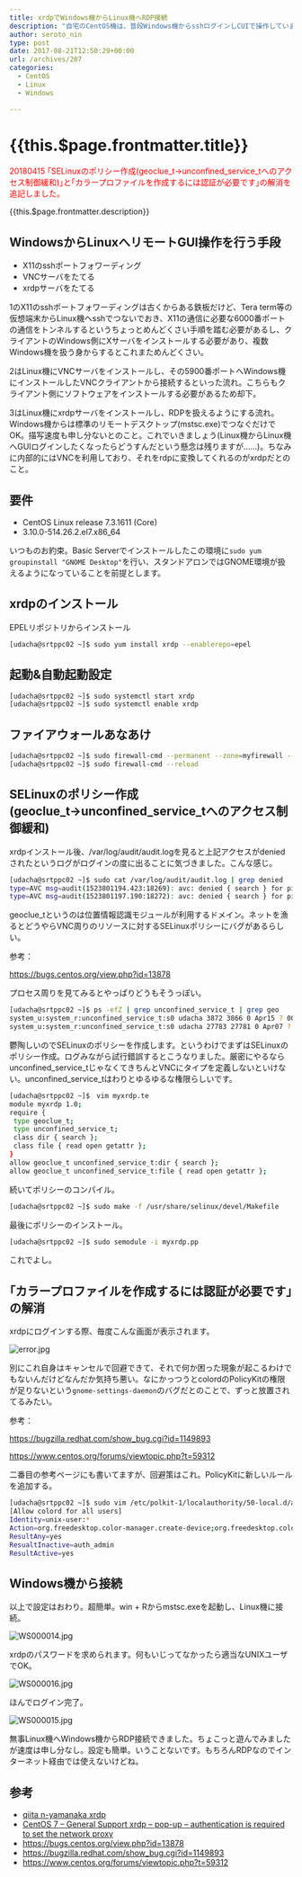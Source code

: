 ```yaml
---
title: xrdpでWindows機からLinux機へRDP接続
description: "自宅のCentOS機は、普段Windows機からsshログインしCUIで操作していますが、ときたまGUIを使いたくなる時があります。そのときたまのためにCentOS機からもモニターにHDMIケーブルを刺しているんですが、モニターのHDMIポートが2つしかないうえに、ほとんどGUIを使わないのでポートを占有するのがもったいない。なのでHDMIケーブルをひっこぬき、必要なときだけWindows機からリモートでGUIを扱えるようにしたいと思ったのが本投稿のきっかけ。"
author: seroto_nin
type: post
date: 2017-08-21T12:50:29+00:00
url: /archives/207
categories:
  - CentOS
  - Linux
  - Windows

---
```

# {{this.$page.frontmatter.title}}

<CategoriesAndDate/>

<span style="color: #ff0000;">20180415 ｢SELinuxのポリシー作成(geoclue_t→unconfined_service_tへのアクセス制御緩和)｣と｢カラープロファイルを作成するには認証が必要です｣の解消を追記しました。</span>

{{this.$page.frontmatter.description}}

<!--more-->

## WindowsからLinuxへリモートGUI操作を行う手段

- X11のsshポートフォワーディング
- VNCサーバをたてる
- xrdpサーバをたてる

1のX11のsshポートフォワーディングは古くからある鉄板だけど、Tera term等の仮想端末からLinux機へsshでつないでおき、X11の通信に必要な6000番ポートの通信をトンネルするというちょっとめんどくさい手順を踏む必要があるし、クライアントのWindows側にXサーバをインストールする必要があり、複数Windows機を扱う身からするとこれまためんどくさい。

2はLinux機にVNCサーバをインストールし、その5900番ポートへWindows機にインストールしたVNCクライアントから接続するといった流れ。こちらもクライアント側にソフトウェアをインストールする必要があるため却下。

3はLinux機にxrdpサーバをインストールし、RDPを扱えるようにする流れ。Windows機からは標準のリモートデスクトップ(mstsc.exe)でつなぐだけでOK。描写速度も申し分ないとのこと。これでいきましょう(Linux機からLinux機へGUIログインしたくなったらどうすんだという懸念は残りますが……)。ちなみに内部的にはVNCを利用しており、それをrdpに変換してくれるのがxrdpだとのこと。

## 要件

- CentOS Linux release 7.3.1611 (Core)
- 3.10.0-514.26.2.el7.x86_64

いつものお約束。Basic Serverでインストールしたこの環境に`sudo yum groupinstall "GNOME Desktop"`を行い、スタンドアロンではGNOME環境が扱えるようになっていることを前提とします。

## xrdpのインストール

EPELリポジトリからインストール

```bash
[udacha@srtppc02 ~]$ sudo yum install xrdp --enablerepo=epel
```

## 起動&自動起動設定

```bash
[udacha@srtppc02 ~]$ sudo systemctl start xrdp
[udacha@srtppc02 ~]$ sudo systemctl enable xrdp
```

## ファイアウォールあなあけ

```bash
[udacha@srtppc02 ~]$ sudo firewall-cmd --permanent --zone=myfirewall --add-port=3389/tcp
[udacha@srtppc02 ~]$ sudo firewall-cmd --reload
```

## SELinuxのポリシー作成(geoclue\_t→unconfined\_service_tへのアクセス制御緩和)

xrdpインストール後、/var/log/audit/audit.logを見ると上記アクセスがdeniedされたというログがログインの度に出ることに気づきました。こんな感じ。

```bash
[udacha@srtppc02 ~]$ sudo cat /var/log/audit/audit.log | grep denied
type=AVC msg=audit(1523801194.423:18269): avc: denied { search } for pid=30593 comm="geoclue" name="27987" dev="proc" ino=412386 scontext=system_u:system_r:geoclue_t:s0 tcontext=system_u:system_r:unconfined_service_t:s0 tclass=dir
type=AVC msg=audit(1523801197.190:18272): avc: denied { search } for pid=30593 comm="geoclue" name="30546" dev="proc" ino=1027910 scontext=system_u:system_r:geoclue_t:s0 tcontext=system_u:system_r:unconfined_service_t:s0 tclass=dir
```

geoclue_tというのは位置情報認識モジュールが利用するドメイン。ネットを漁るとどうやらVNC周りのリソースに対するSELinuxポリシーにバグがあるらしい。

参考：
  
<https://bugs.centos.org/view.php?id=13878>

プロセス周りを見てみるとやっぱりどうもそうっぽい。

```bash
[udacha@srtppc02 ~]$ ps -efZ | grep unconfined_service_t | grep geo
system_u:system_r:unconfined_service_t:s0 udacha 3872 3866 0 Apr15 ? 00:00:01 Xvnc :17 -auth .Xauthority -geometry 1920x1080 -depth 32 -rfbauth /home/udacha/.vnc/sesman_udacha_passwd:17 -bs -nolisten tcp -localhost -dpi 96
system_u:system_r:unconfined_service_t:s0 udacha 27783 27781 0 Apr07 ? 00:00:04 Xvnc :10 -auth .Xauthority -geometry 1364x768 -depth 32 -rfbauth /home/udacha/.vnc/sesman_udacha_passwd:10 -bs -nolisten tcp -localhost -dpi 96
```

鬱陶しいのでSELinuxのポリシーを作成します。というわけでまずはSELinuxのポリシー作成。ログみながら試行錯誤するとこうなりました。厳密にやるならunconfined\_service\_tじゃなくてきちんとVNCにタイプを定義しないといけない。unconfined\_service\_tはわりとゆるゆるな権限らしいです。

```bash
[udacha@srtppc02 ~]$　vim myxrdp.te
module myxrdp 1.0;
require {
 type geoclue_t;
 type unconfined_service_t;
 class dir { search };
 class file { read open getattr };
}
allow geoclue_t unconfined_service_t:dir { search };
allow geoclue_t unconfined_service_t:file { read open getattr };
```

続いてポリシーのコンパイル。

```bash
[udacha@srtppc02 ~]$ sudo make -f /usr/share/selinux/devel/Makefile
```

最後にポリシーのインストール。

```bash
[udacha@srtppc02 ~]$ sudo semodule -i myxrdp.pp
```

これでよし。

## ｢カラープロファイルを作成するには認証が必要です｣の解消

xrdpにログインする際、毎度こんな画面が表示されます。

![error.jpg](./error.jpg)

別にこれ自身はキャンセルで回避できて、それで何か困った現象が起こるわけでもないんだけどなんだか気持ち悪い。なにかっつうとcolordのPolicyKitの権限が足りないという`gnome-settings-daemon`のバグだとのことで、ずっと放置されてるみたい。

参考：
  
<https://bugzilla.redhat.com/show_bug.cgi?id=1149893>
  
<https://www.centos.org/forums/viewtopic.php?t=59312>

二番目の参考ページにも書いてますが、回避策はこれ。PolicyKitに新しいルールを追加する。

```bash
[udacha@srtppc02 ~]$ sudo vim /etc/polkit-1/localauthority/50-local.d/allow-colord.pkla
[Allow colord for all users]
Identity=unix-user:*
Action=org.freedesktop.color-manager.create-device;org.freedesktop.color-manager.create-profile;org.freedesktop.color-manager.delete-device;org.freedesktop.color-manager.delete-profile;org.freedesktop.color-manager.modify-device;org.freedesktop.color-manager.modify-profile
ResultAny=yes
ResualtInactive=auth_admin
ResultActive=yes
```

## Windows機から接続

以上で設定はおわり。超簡単。win + Rからmstsc.exeを起動し、Linux機に接続。

![WS000014.jpg](./WS000014.jpg)

xrdpのパスワードを求められます。何もいじってなかったら適当なUNIXユーザでOK。

![WS000016.jpg](./WS000016.jpg)

ほんでログイン完了。

![WS000015.jpg](./WS000015.jpg)

無事Linux機へWindows機からRDP接続できました。ちょこっと遊んでみましたが速度は申し分なし。設定も簡単。いうことないです。もちろんRDPなのでインターネット経由では使えないけどね。

## 参考

- [qiita n-yamanaka xrdp][1]
- [CentOS 7 – General Support xrdp – pop-up – authentication is required to set the network proxy][2]
- <https://bugs.centos.org/view.php?id=13878>
- <https://bugzilla.redhat.com/show_bug.cgi?id=1149893>
- <https://www.centos.org/forums/viewtopic.php?t=59312>

 [1]: http://qiita.com/n-yamanaka/items/653af5cdac63721ff074
 [2]: https://www.centos.org/forums/viewtopic.php?t=57696
